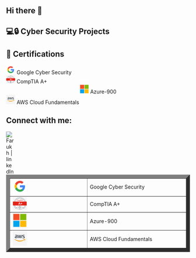 ## Hi there 👋
<h2>💻🔒 Cyber Security Projects</h2>

<h2>📜 Certifications</h2>



<div style="text-align: top;">
  <img src="Images/Google.png" alt="Google Cyber Security" width="25px">
  <span>Google Cyber Security</span>
</div>
<div style="text-align: top;">
  <img src="Images/Comptia.png" alt="CompTIA A+" width="25px">
  <span> CompTIA A+</span>
</div>
<div style="text-align: center;">
  <img src="Images/Microsoft.png" alt="Azure-900" width="25px">
  <span>Azure-900</span>
</div>
<div style="text=align: center;">
  <img src="Images/AWS.jpg" alt="AWS Cloud Fundamentals" width="25px">
  <span>AWS Cloud Fundamentals</span>
</div>


<h2> Connect with me: </h2>

<a href="https://www.linkedin.com/in/farukhar" target="_blank">
  <img align = "left" alt = " Farukh | linkedIn "width="22px" src="https://cdn.jsdelivr.net/npm/simple-icons@v3/icons/linkedin.svg"/>
</a>

<table border="10" cellpadding="1" cellspacing="0" width="10%">
  <tr>
    <td width="10%"><img src="Images/Google.png" alt="Google Cyber Security" width="20%"></td>
    <td width="10%" valign="middle">Google Cyber Security</td>
  </tr>
  <tr>
    <td width="10%"><img src="Images/Comptia.png" alt="CompTIA A+" width="20%"></td>
    <td valign="middle">CompTIA A+</td>
  </tr>
  <tr>
    <td width="10%"><img src="Images/Microsoft.png" alt="Azure-900" width="20%"></td>
    <td valign="middle">Azure-900</td>
  </tr>
  <tr>
    <td width="10%"><img src="Images/AWS.jpg" alt="AWS Cloud Fundamentals" width="20%"></td>
    <td valign="middle">AWS Cloud Fundamentals</td>
  </tr>
</table>




